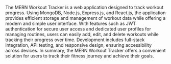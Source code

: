 The MERN Workout Tracker is a web application designed to track workout progress. Using MongoDB, Node.js, Express.js, and React.js, the application provides efficient storage 
and management of workout data while offering a modern and simple user interface. With features such as JWT authentication for secure user access and dedicated user profiles for managing routines, 
users can easily add, edit, and delete workouts while tracking their progress over time. Development includes full-stack integration, API testing, and responsive design, ensuring accessibility across
devices. In summary, the MERN Workout Tracker offers a convenient solution for users to track their fitness journey and achieve their goals.





